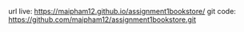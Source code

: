 url live: https://maipham12.github.io/assignment1bookstore/
git code: https://github.com/maipham12/assignment1bookstore.git
